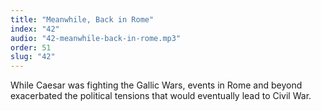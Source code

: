 ```yaml
---
title: "Meanwhile, Back in Rome"
index: "42"
audio: "42-meanwhile-back-in-rome.mp3"
order: 51
slug: "42"
---
```


While Caesar was fighting the Gallic Wars, events in Rome and beyond exacerbated the political tensions that would eventually lead to Civil War.


